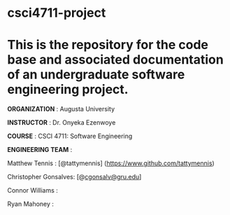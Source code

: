 # csci4711-project

# This is the repository for the code base and associated documentation of an undergraduate software engineering project.

**ORGANIZATION**       : Augusta University

**INSTRUCTOR**         : Dr. Onyeka Ezenwoye

**COURSE**             : CSCI 4711: Software Engineering

**ENGINEERING TEAM**   : 
 
  Matthew Tennis       : [@tattymennis] (https://www.github.com/tattymennis)
  
  Christopher Gonsalves: [@cgonsalv@gru.edu]
 
  Connor Williams      :

  Ryan Mahoney         :





 


